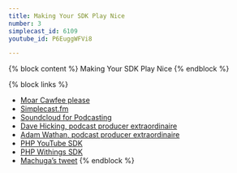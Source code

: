 ```yaml
---
title: Making Your SDK Play Nice
number: 3
simplecast_id: 6109
youtube_id: P6EuggWFVi8

---
```

{% block content %}
Making Your SDK Play Nice
{% endblock %}

{% block links %}
- [Moar Cawfee please](https://bluebottlecoffee.com)
- [Simplecast.fm](http://simplecast.fm/)
- [Soundcloud for Podcasting](http://help.soundcloud.com/customer/portal/articles/1209292-can-i-podcast-with-soundcloud-)
- [Dave Hicking, podcast producer extraordinaire](http://twitter.com/dhicking)
- [Adam Wathan, podcast producer extraordinaire](http://twitter.com/adamwathan)
- [PHP YouTube SDK](https://packagist.org/packages/madcoda/php-youtube-api)
- [PHP Withings SDK](https://packagist.org/packages/paxx/withings)
- [Machuga’s tweet](https://twitter.com/machuga/status/541402003809632258)
{% endblock %}
